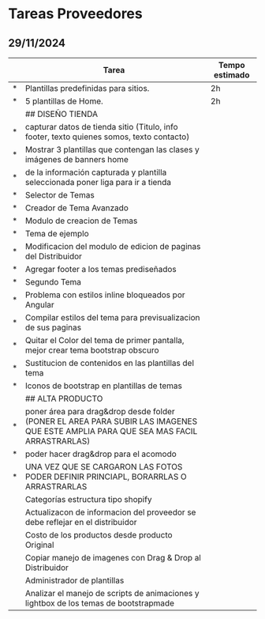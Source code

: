 # Tareas Proveedores

## 29/11/2024

||Tarea|Tempo estimado|
|---|---|---|
|*|Plantillas predefinidas para sitios.|2h|
|*|5 plantillas de Home.|2h|
||## DISEÑO TIENDA||
|*|capturar datos de tienda sitio (Titulo, info footer, texto quienes somos, texto contacto)||
|*|Mostrar 3 plantillas que contengan las clases y imágenes de banners home||
|*|de la información capturada y plantilla seleccionada poner liga para ir a tienda||
|*|Selector de Temas||
|*|Creador de Tema Avanzado||
|*|Modulo de creacion de Temas||
|*|Tema de ejemplo||
|*|Modificacion del modulo de edicion de paginas del Distribuidor||
|*|Agregar footer a los temas prediseñados||
|*|Segundo Tema||
|*|Problema con estilos inline bloqueados por Angular||
|*|Compilar estilos del tema para previsualizacion de sus paginas||
|*|Quitar el Color del tema de primer pantalla, mejor crear tema bootstrap obscuro||
|*|Sustitucion de contenidos en las plantillas del tema||
|*|Iconos de bootstrap en plantillas de temas||
||## ALTA PRODUCTO||
|*|poner área para drag&drop desde folder (PONER EL AREA PARA SUBIR LAS IMAGENES QUE ESTE AMPLIA PARA QUE SEA MAS FACIL ARRASTRARLAS)||
|*|poder hacer drag&drop para el acomodo||
|*|UNA VEZ QUE SE CARGARON LAS FOTOS PODER DEFINIR PRINCIAPL, BORARRLAS O ARRASTRARLAS||
||Categorías estructura tipo shopify||
||Actualizacon de informacion del proveedor se debe reflejar en el distribuidor||
||Costo de los productos desde producto Original||
||Copiar manejo de imagenes con Drag & Drop al Distribuidor||
||Administrador de plantillas||
||Analizar el manejo de scripts de animaciones y lightbox de los temas de bootstrapmade||
